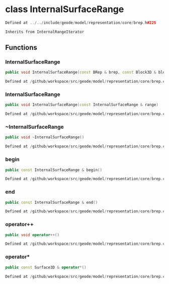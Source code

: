 # class InternalSurfaceRange

```cpp
Defined at ../../include/geode/model/representation/core/brep.h#225
```

```cpp
Inherits from InternalRangeIterator
```



## Functions

### InternalSurfaceRange

```cpp
public void InternalSurfaceRange(const BRep & brep, const Block3D & block)
```

```cpp
Defined at /github/workspace/src/geode/model/representation/core/brep.cpp#418
```

### InternalSurfaceRange

```cpp
public void InternalSurfaceRange(const InternalSurfaceRange & range)
```

```cpp
Defined at /github/workspace/src/geode/model/representation/core/brep.cpp#426
```

### ~InternalSurfaceRange

```cpp
public void ~InternalSurfaceRange()
```

```cpp
Defined at /github/workspace/src/geode/model/representation/core/brep.cpp#432
```

### begin

```cpp
public const InternalSurfaceRange & begin()
```

```cpp
Defined at /github/workspace/src/geode/model/representation/core/brep.cpp#434
```

### end

```cpp
public const InternalSurfaceRange & end()
```

```cpp
Defined at /github/workspace/src/geode/model/representation/core/brep.cpp#440
```

### operator++

```cpp
public void operator++()
```

```cpp
Defined at /github/workspace/src/geode/model/representation/core/brep.cpp#445
```

### operator*

```cpp
public const Surface3D & operator*()
```

```cpp
Defined at /github/workspace/src/geode/model/representation/core/brep.cpp#451
```




